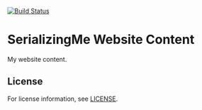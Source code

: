 [![Build Status](https://github.com/serializingme/website-content/workflows/Main%20Jobs/badge.svg)](https://github.com/serializingme/website-content/actions)

# SerializingMe Website Content

My website content.

## License

For license information, see [LICENSE](https://github.com/serializingme/website-content/blob/master/LICENSE).
